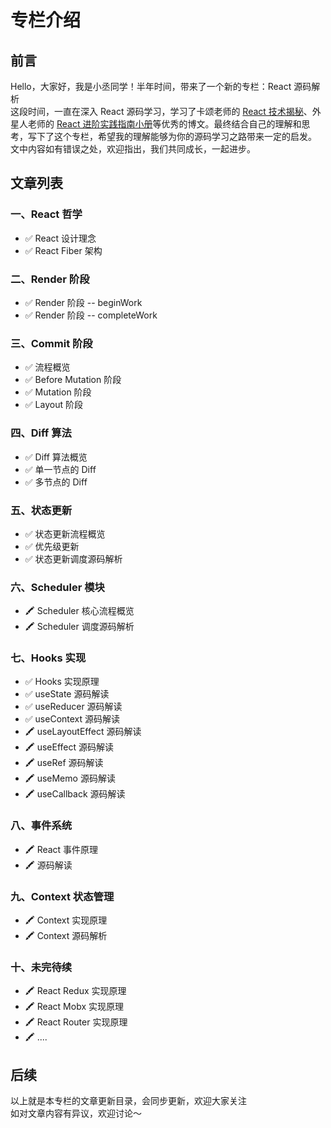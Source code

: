# 专栏介绍
## 前言

Hello，大家好，我是小丞同学！半年时间，带来了一个新的专栏：React 源码解析<br />这段时间，一直在深入 React 源码学习，学习了卡颂老师的 [React 技术揭秘](https://react.iamkasong.com/)、外星人老师的 [React 进阶实践指南小册](https://juejin.cn/book/6945998773818490884)等优秀的博文。最终结合自己的理解和思考，写下了这个专栏，希望我的理解能够为你的源码学习之路带来一定的启发。<br />文中内容如有错误之处，欢迎指出，我们共同成长，一起进步。

## 文章列表

### 一、React 哲学

- ✅ React 设计理念
- ✅ React Fiber 架构

### 二、Render 阶段

- ✅ Render 阶段 -- beginWork 
- ✅ Render 阶段 -- completeWork

### 三、Commit 阶段

- ✅ 流程概览
- ✅ Before Mutation 阶段
- ✅ Mutation 阶段
- ✅ Layout 阶段

### 四、Diff 算法

- ✅ Diff 算法概览
- ✅ 单一节点的 Diff
- ✅ 多节点的 Diff

### 五、状态更新

- ✅ 状态更新流程概览
- ✅ 优先级更新
- ✅ 状态更新调度源码解析

### 六、Scheduler 模块

- 🖍 Scheduler 核心流程概览
- 🖍 Scheduler 调度源码解析

### 七、Hooks 实现

- ✅ Hooks 实现原理
- ✅  useState 源码解读
- ✅  useReducer 源码解读
- ✅  useContext 源码解读
- 🖍 useLayoutEffect 源码解读
- 🖍 useEffect 源码解读
- 🖍 useRef 源码解读
- 🖍 useMemo 源码解读
- 🖍 useCallback 源码解读

### 八、事件系统

- 🖍 React 事件原理
- 🖍 源码解读

### 九、Context 状态管理

- 🖍 Context 实现原理
- 🖍 Context 源码解析

### 十、未完待续

- 🖍 React Redux 实现原理
- 🖍 React Mobx 实现原理
- 🖍 React Router 实现原理
- 🖍 ....

## 后续

以上就是本专栏的文章更新目录，会同步更新，欢迎大家关注<br />如对文章内容有异议，欢迎讨论～